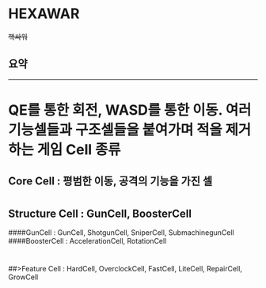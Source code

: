 HEXAWAR
=======
<del>핵싸워</del>

## 요약
-----------
QE를 통한 회전, WASD를 통한 이동.
여러 기능셀들과 구조셀들을 붙여가며 적을 제거하는 게임
Cell 종류
==============

## Core Cell : 평범한 이동, 공격의 기능을 가진 셀
#
## Structure Cell : GunCell, BoosterCell
####GunCell : GunCell, ShotgunCell, SniperCell, SubmachinegunCell
####BoosterCell : AccelerationCell, RotationCell
#
##>Feature Cell : HardCell, OverclockCell, FastCell, LiteCell, RepairCell, GrowCell
# 
